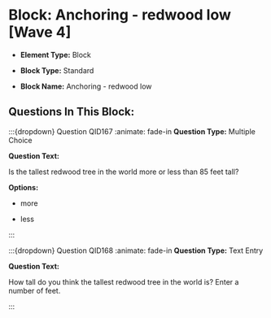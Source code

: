 # Block: Anchoring - redwood low [Wave 4]



- **Element Type:** Block


- **Block Type:** Standard


- **Block Name:** Anchoring - redwood low


## Questions In This Block:


:::{dropdown} Question QID167
:animate: fade-in
**Question Type:** Multiple Choice

**Question Text:**

Is the tallest redwood tree in the world more or less than 85 feet tall?

**Options:**

* more

* less


:::

:::{dropdown} Question QID168
:animate: fade-in
**Question Type:** Text Entry

**Question Text:**

How tall do you think the tallest redwood tree in the world is? Enter a number of feet.


:::



